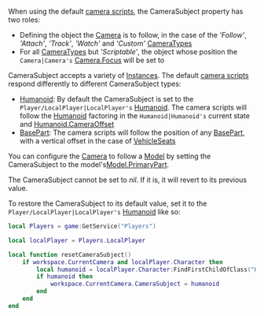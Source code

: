 When using the default [camera scripts](http://robloxdev.com/articles/Movement-and-camera-controls), the CameraSubject property has two roles:

*   Defining the object the [Camera](https://developer.roblox.com/en-us/api-reference/class/Camera) is to follow, in the case of the _'Follow'_, _'Attach'_, _'Track'_, _'Watch'_ and _'Custom'_ [CameraTypes](https://developer.roblox.com/en-us/api-reference/property/Camera/CameraType)
*   For all [CameraTypes](https://developer.roblox.com/en-us/api-reference/property/Camera/CameraType) but _'Scriptable'_, the object whose position the `Camera|Camera's` [Camera.Focus](https://developer.roblox.com/en-us/api-reference/property/Camera/Focus) will be set to

CameraSubject accepts a variety of [Instances](https://developer.roblox.com/en-us/api-reference/class/Instance). The default [camera scripts](http://robloxdev.com/articles/Movement-and-camera-controls) respond differently to different CameraSubject types:

*   [Humanoid](https://developer.roblox.com/en-us/api-reference/class/Humanoid): By default the CameraSubject is set to the `Player/LocalPlayer|LocalPlayer's` [Humanoid](https://developer.roblox.com/en-us/api-reference/class/Humanoid). The camera scripts will follow the [Humanoid](https://developer.roblox.com/en-us/api-reference/class/Humanoid) factoring in the `Humanoid|Humanoid's` current state and [Humanoid.CameraOffset](https://developer.roblox.com/en-us/api-reference/property/Humanoid/CameraOffset)
*   [BasePart](https://developer.roblox.com/en-us/api-reference/class/BasePart): The camera scripts will follow the position of any [BasePart](https://developer.roblox.com/en-us/api-reference/class/BasePart), with a vertical offset in the case of [VehicleSeats](https://developer.roblox.com/en-us/api-reference/class/VehicleSeat)

You can configure the [Camera](https://developer.roblox.com/en-us/api-reference/class/Camera) to follow a [Model](https://developer.roblox.com/en-us/api-reference/class/Model) by setting the CameraSubject to the model's[Model.PrimaryPart](https://developer.roblox.com/en-us/api-reference/property/Model/PrimaryPart).

The CameraSubject cannot be set to _nil_. If it is, it will revert to its previous value.

To restore the CameraSubject to its default value, set it to the `Player/LocalPlayer|LocalPlayer's` [Humanoid](https://developer.roblox.com/en-us/api-reference/class/Humanoid) like so:

```Lua
local Players = game:GetService("Players")

local localPlayer = Players.LocalPlayer

local function resetCameraSubject()
    if workspace.CurrentCamera and localPlayer.Character then
        local humanoid = localPlayer.Character:FindFirstChildOfClass("Humanoid")
        if humanoid then
            workspace.CurrentCamera.CameraSubject = humanoid
        end
    end
end
```
